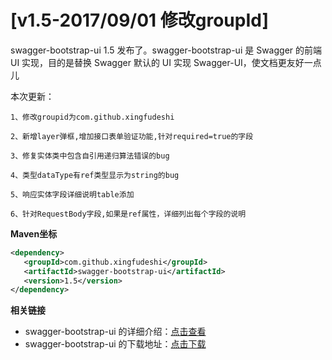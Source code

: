 # [v1.5-2017/09/01 修改groupId]

swagger-bootstrap-ui 1.5 发布了。swagger-bootstrap-ui 是 Swagger 的前端 UI 实现，目的是替换 Swagger 默认的 UI 实现 Swagger-UI，使文档更友好一点儿

本次更新：

    1、修改groupid为com.github.xingfudeshi

    2、新增layer弹框,增加接口表单验证功能,针对required=true的字段

    3、修复实体类中包含自引用递归算法错误的bug

    4、类型dataType有ref类型显示为string的bug

    5、响应实体字段详细说明table添加

    6、针对RequestBody字段,如果是ref属性，详细列出每个字段的说明

**Maven坐标**
```xml
<dependency>
   <groupId>com.github.xingfudeshi</groupId>
   <artifactId>swagger-bootstrap-ui</artifactId>
   <version>1.5</version>
</dependency>
```

**相关链接**

- swagger-bootstrap-ui 的详细介绍：[点击查看](https://www.oschina.net/p/swagger-bootstrap-ui)
- swagger-bootstrap-ui 的下载地址：[点击下载](https://git.oschina.net/xiaoym/swagger-bootstrap-ui/releases)
 
 
